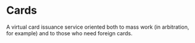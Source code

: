 # Cards

A virtual card issuance service oriented both to mass work (in arbitration, for example) and to those who need foreign cards.
